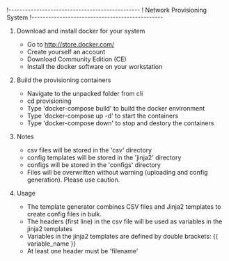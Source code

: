 !-----------------------------------------------
! Network Provisioning System
!-----------------------------------------------

1) Download and install docker for your system
    - Go to http://store.docker.com/
    - Create yourself an account
    - Download Community Edition (CE)
    - Install the docker software on your workstation
	
2) Build the provisioning containers
    - Navigate to the unpacked folder from cli
	- cd provisioning
    - Type 'docker-compose build' to build the docker environment
    - Type 'docker-compose up -d' to start the containers
	- Type 'docker-compose down' to stop and destory the containers
	
3) Notes
    - csv files will be stored in the 'csv' directory
	- config templates will be stored in the 'jinja2' directory
	- configs will be stored in the 'configs' directory
	- Files will be overwritten without warning (uploading and config generation). Please use caution.
	
4) Usage
    - The template generator combines CSV files and Jinja2 templates to create config files in bulk.
	- The headers (first line) in the csv file will be used as variables in the jinja2 templates
	- Variables in the jinja2 templates are defined by double brackets:  {{ variable_name }}
	- At least one header must be 'filename'
	
	
